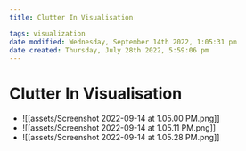 ```yaml
---
title: Clutter In Visualisation

tags: visualization 
date modified: Wednesday, September 14th 2022, 1:05:31 pm
date created: Thursday, July 28th 2022, 5:59:06 pm
---
```


# Clutter In Visualisation
- ![[assets/Screenshot 2022-09-14 at 1.05.00 PM.png]]
- ![[assets/Screenshot 2022-09-14 at 1.05.11 PM.png]]
- ![[assets/Screenshot 2022-09-14 at 1.05.28 PM.png]]

